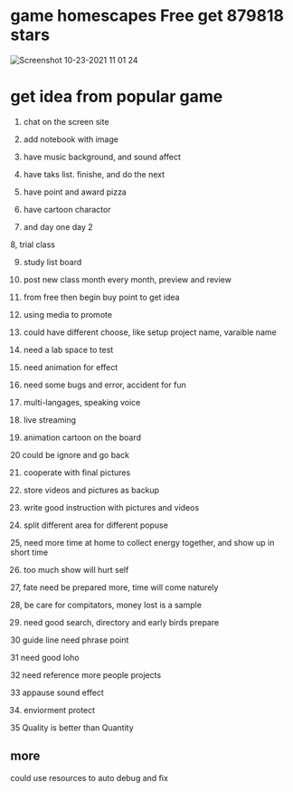 # game homescapes Free get 879818 stars

![Screenshot 10-23-2021 11 01 24](https://user-images.githubusercontent.com/21187699/138566965-9e1b8ba2-cefc-48fa-9c57-995797d9eec3.png)


# get idea from popular game

1. chat on the screen site

2. add notebook with image

3. have music background, and sound affect

4. have taks list. finishe, and do the next

5. have point and award pizza

6. have cartoon charactor

7.  and day one day 2

8, trial class

9. study list board

10. post new class month every month, preview and review

11. from free then begin buy point to get idea

12. using media to promote

13. could have different choose, like setup project name, varaible name

14. need a lab space to test

15. need animation for effect

16. need some bugs and error, accident for fun

17. multi-langages, speaking voice

18. live streaming

19. animation cartoon on the board

20 could be ignore and go back

21. cooperate with final pictures

22. store videos and pictures as backup

23. write good instruction with pictures and videos

24. split different area for different popuse 

25, need more time at home to collect energy together, and show up in short time
    
26. too much show will hurt self

27, fate need be prepared more, time will come naturely

28, be care for compitators, money lost is a sample

29. need good search, directory and early birds prepare

30  guide line need phrase point

31 need good loho

32 need reference more people projects

33 appause sound effect

34. enviorment protect

35  Quality is better than Quantity


## more 

could use resources to auto debug and fix 